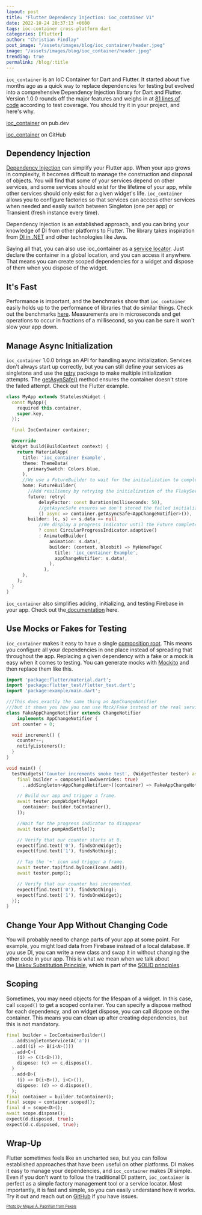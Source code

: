 ```yaml
---
layout: post
title: "Flutter Dependency Injection: ioc_container V1"
date: 2022-10-24 20:37:13 +0600
tags: ioc-container cross-platform dart
categories: [flutter]
author: "Christian Findlay"
post_image: "/assets/images/blog/ioc_container/header.jpeg"
image: "/assets/images/blog/ioc_container/header.jpeg"
trending: true
permalink: /blog/:title
---
```


`ioc_container` is an IoC Container for Dart and Flutter. It started about five months ago as a quick way to replace dependencies for testing but evolved into a comprehensive Dependency Injection library for Dart and Flutter. Version 1.0.0 rounds off the major features and weighs in at [81 lines of code](https://github.com/MelbourneDeveloper/ioc_container/blob/f92bb3bd03fb3e3139211d0a8ec2474a737d7463/lib/ioc_container.dart#L2) according to test coverage. You should try it in your project, and here's why.

[ioc_container](https://pub.dev/packages/ioc_container) on pub.dev

[ioc_container](https://github.com/MelbourneDeveloper/ioc_container) on GitHub

Dependency Injection
--------------------

[Dependency Injection](https://en.wikipedia.org/wiki/Dependency_injection) can simplify your Flutter app. When your app grows in complexity, it becomes difficult to manage the construction and disposal of objects. You will find that some of your services depend on other services, and some services should exist for the lifetime of your app, while other services should only exist for a given widget's life. `ioc_container` allows you to configure factories so that services can access other services when needed and easily switch between Singleton (one per app) or Transient (fresh instance every time).

Dependency Injection is an established approach, and you can bring your knowledge of DI from other platforms to Flutter. The library takes inspiration from [DI in .NET](https://learn.microsoft.com/en-us/dotnet/core/extensions/dependency-injection) and other technologies like Java.

Saying all that, you can also use ioc_container as a [service locator](https://en.wikipedia.org/wiki/Service_locator_pattern). Just declare the container in a global location, and you can access it anywhere. That means you can create scoped dependencies for a widget and dispose of them when you dispose of the widget.

It's Fast
---------

Performance is important, and the benchmarks show that `ioc_container` easily holds up to the performance of libraries that do similar things. Check out the benchmarks [here](https://github.com/MelbourneDeveloper/ioc_container/tree/main/benchmarks). Measurements are in microseconds and get operations to occur in fractions of a millisecond, so you can be sure it won't slow your app down.

Manage Async Initialization
---------------------------

`ioc_container` 1.0.0 brings an API for handling async initialization. Services don't always start up correctly, but you can still define your services as singletons and use the [retry](https://pub.dev/packages/retry) package to make multiple initialization attempts. The [getAsynSafe()](https://pub.dev/documentation/ioc_container/latest/ioc_container/IocContainerExtensions/getAsyncSafe.html) method ensures the container doesn't store the failed attempt. Check out the Flutter example.

```dart
class MyApp extends StatelessWidget {
  const MyApp({
    required this.container,
    super.key,
  });

  final IocContainer container;

  @override
  Widget build(BuildContext context) {
    return MaterialApp(
      title: 'ioc_container Example',
      theme: ThemeData(
        primarySwatch: Colors.blue,
      ),
      //We use a FutureBuilder to wait for the initialization to complete
      home: FutureBuilder(
        //Add resiliency by retrying the initialization of the FlakyService until it succeeds
        future: retry(
            delayFactor: const Duration(milliseconds: 50),
            //getAsyncSafe ensures we don't stored the failed initialization in the container
            () async => container.getAsyncSafe<AppChangeNotifier>()),
        builder: (c, s) => s.data == null
            //We display a progress indicator until the Future completes
            ? const CircularProgressIndicator.adaptive()
            : AnimatedBuilder(
                animation: s.data!,
                builder: (context, bloobit) => MyHomePage(
                  title: 'ioc_container Example',
                  appChangeNotifier: s.data!,
                ),
              ),
      ),
    );
  }
}
```

`ioc_container` also simplifies adding, initializing, and testing Firebase in your app. Check out the[ documentation](https://pub.dev/packages/ioc_container#add-firebase) here.

Use Mocks or Fakes for Testing
------------------------------

`ioc_container` makes it easy to have a single [composition root](https:/.ploeh.dk/2011/07/28/CompositionRoot/). This means you configure all your dependencies in one place instead of spreading that throughout the app. Replacing a given dependency with a fake or a mock is easy when it comes to testing. You can generate mocks with [Mockito](https://pub.dev/packages/mockito) and then replace them like this.

```dart
import 'package:flutter/material.dart';
import 'package:flutter_test/flutter_test.dart';
import 'package:example/main.dart';

///This does exactly the same thing as AppChangeNotifier
///but it shows you how you can use Mock/Fake instead of the real service
class FakeAppChangeNotifier extends ChangeNotifier
    implements AppChangeNotifier {
  int counter = 0;

  void increment() {
    counter++;
    notifyListeners();
  }
}

void main() {
  testWidgets('Counter increments smoke test', (WidgetTester tester) async {
    final builder = compose(allowOverrides: true)
      ..addSingleton<AppChangeNotifier>((container) => FakeAppChangeNotifier());

    // Build our app and trigger a frame.
    await tester.pumpWidget(MyApp(
      container: builder.toContainer(),
    ));

    //Wait for the progress indicator to disappear
    await tester.pumpAndSettle();

    // Verify that our counter starts at 0.
    expect(find.text('0'), findsOneWidget);
    expect(find.text('1'), findsNothing);

    // Tap the '+' icon and trigger a frame.
    await tester.tap(find.byIcon(Icons.add));
    await tester.pump();

    // Verify that our counter has incremented.
    expect(find.text('0'), findsNothing);
    expect(find.text('1'), findsOneWidget);
  });
}
```

Change Your App Without Changing Code
-------------------------------------

You will probably need to change parts of your app at some point. For example, you might load data from Firebase instead of a local database. If you use DI, you can write a new class and swap it in without changing the other code in your app. This is what we mean when we talk about the [Liskov Substitution Principle](https://en.wikipedia.org/wiki/Liskov_substitution_principle), which is part of the [SOLID principles](https://en.wikipedia.org/wiki/SOLID).

Scoping
-------

Sometimes, you may need objects for the lifespan of a widget. In this case, call `scoped()` to get a scoped container. You can specify a dispose method for each dependency, and on widget dispose, you can call dispose on the container. This means you can clean up after creating dependencies, but this is not mandatory.

```dart
final builder = IocContainerBuilder()
  ..addSingletonService(A('a'))
  ..add((i) => B(i<A>()))
  ..add<C>(
    (i) => C(i<B>()),
    dispose: (c) => c.dispose(),
  )
  ..add<D>(
    (i) => D(i<B>(), i<C>()),
    dispose: (d) => d.dispose(),
  );
final container = builder.toContainer();
final scope = container.scoped();
final d = scope<D>();
await scope.dispose();
expect(d.disposed, true);
expect(d.c.disposed, true);
```

Wrap-Up
-------

Flutter sometimes feels like an uncharted sea, but you can follow established approaches that have been useful on other platforms. DI makes it easy to manage your dependencies, and `ioc_container` makes DI simple. Even if you don't want to follow the traditional DI pattern, `ioc_container` is perfect as a simple factory management tool or a service locator. Most importantly, it is fast and simple, so you can easily understand how it works. Try it out and reach out on [GitHub](https://github.com/MelbourneDeveloper/ioc_container) if you have issues.

<sub><sup>[Photo by Miguel Á. Padriñán from Pexels](https://www.pexels.com/photo/gold-1-freestanding-decor-2249528/)</sup></sub>